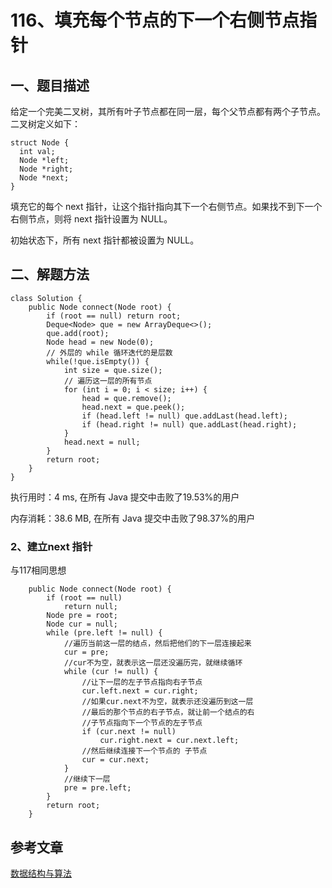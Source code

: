 # 116、填充每个节点的下一个右侧节点指针

## 一、题目描述

给定一个完美二叉树，其所有叶子节点都在同一层，每个父节点都有两个子节点。二叉树定义如下：

```
struct Node {
  int val;
  Node *left;
  Node *right;
  Node *next;
}
```


填充它的每个 next 指针，让这个指针指向其下一个右侧节点。如果找不到下一个右侧节点，则将 next 指针设置为 NULL。

初始状态下，所有 next 指针都被设置为 NULL。





## 二、解题方法



```
class Solution {
    public Node connect(Node root) {
        if (root == null) return root;
        Deque<Node> que = new ArrayDeque<>();
        que.add(root);
        Node head = new Node(0);
        // 外层的 while 循环迭代的是层数
        while(!que.isEmpty()) {
            int size = que.size();
            // 遍历这一层的所有节点
            for (int i = 0; i < size; i++) {
                head = que.remove();
                head.next = que.peek();
                if (head.left != null) que.addLast(head.left);
                if (head.right != null) que.addLast(head.right);
            }
            head.next = null;
        }
        return root;
    }
}
```

执行用时：4 ms, 在所有 Java 提交中击败了19.53%的用户

内存消耗：38.6 MB, 在所有 Java 提交中击败了98.37%的用户



### 2、建立next 指针

与117相同思想

```
    public Node connect(Node root) {
        if (root == null)
            return null;
        Node pre = root;
        Node cur = null;
        while (pre.left != null) {
            //遍历当前这一层的结点，然后把他们的下一层连接起来
            cur = pre;
            //cur不为空，就表示这一层还没遍历完，就继续循环
            while (cur != null) {
                //让下一层的左子节点指向右子节点
                cur.left.next = cur.right;
                //如果cur.next不为空，就表示还没遍历到这一层
                //最后的那个节点的右子节点，就让前一个结点的右
                //子节点指向下一个节点的左子节点
                if (cur.next != null)
                    cur.right.next = cur.next.left;
                //然后继续连接下一个节点的 子节点
                cur = cur.next;
            }
            //继续下一层
            pre = pre.left;
        }
        return root;
    }
```



## 参考文章

[数据结构与算法](https://leetcode-cn.com/problems/populating-next-right-pointers-in-each-node/solution/bfshe-di-gui-zui-hou-liang-chong-ji-bai-liao-100-2/)